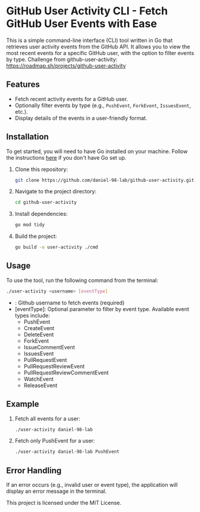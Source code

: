 # GitHub User Activity CLI - Fetch GitHub User Events with Ease

This is a simple command-line interface (CLI) tool written in Go that retrieves user activity events from the GitHub API. It allows you to view the most recent events for a specific GitHub user, with the option to filter events by type.
Challenge from github-user-activity: https://roadmap.sh/projects/github-user-activity

## Features

- Fetch recent activity events for a GitHub user.
- Optionally filter events by type (e.g., `PushEvent`, `ForkEvent`, `IssuesEvent`, etc.).
- Display details of the events in a user-friendly format.

## Installation

To get started, you will need to have Go installed on your machine. Follow the instructions [here](https://golang.org/doc/install) if you don't have Go set up.

1. Clone this repository:

    ```bash
    git clone https://github.com/daniel-98-lab/github-user-activity.git
    ```

2. Navigate to the project directory:

    ```bash
    cd github-user-activity
    ```

3. Install dependencies:

    ```bash
    go mod tidy
    ```

4. Build the project:

    ```bash
    go build -o user-activity ./cmd
    ```

## Usage

To use the tool, run the following command from the terminal:

```bash
./user-activity <username> [eventType]
```

- <username>: Github username to fetch events (required)
- [eventType]: Optional parameter to filter by event type. Available event types include:
    + PushEvent
    + CreateEvent
    + DeleteEvent
    + ForkEvent
    + IssueCommentEvent
    + IssuesEvent
    + PullRequestEvent
    + PullRequestReviewEvent
    + PullRequestReviewCommentEvent
    + WatchEvent
    + ReleaseEvent

## Example

1. Fetch all events for a user:

    ```bash
    ./user-activity daniel-98-lab
    ```

2. Fetch only PushEvent for a user:

    ```bash
    ./user-activity daniel-98-lab PushEvent
    ```

## Error Handling

If an error occurs (e.g., invalid user or event type), the application will display an error message in the terminal.

This project is licensed under the MIT License.